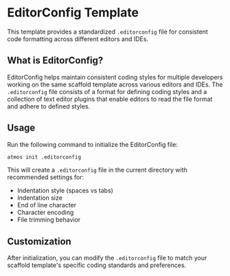 # EditorConfig Template

This template provides a standardized `.editorconfig` file for consistent code formatting across different editors and IDEs.

## What is EditorConfig?

EditorConfig helps maintain consistent coding styles for multiple developers working on the same scaffold template across various editors and IDEs. The `.editorconfig` file consists of a format for defining coding styles and a collection of text editor plugins that enable editors to read the file format and adhere to defined styles.

## Usage

Run the following command to initialize the EditorConfig file:

```bash
atmos init .editorconfig
```

This will create a `.editorconfig` file in the current directory with recommended settings for:
- Indentation style (spaces vs tabs)
- Indentation size
- End of line character
- Character encoding
- File trimming behavior

## Customization

After initialization, you can modify the `.editorconfig` file to match your scaffold template's specific coding standards and preferences.
